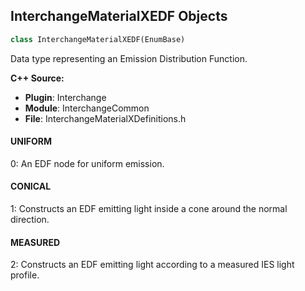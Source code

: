## InterchangeMaterialXEDF Objects

```python
class InterchangeMaterialXEDF(EnumBase)
```

Data type representing an Emission Distribution Function.

**C++ Source:**

- **Plugin**: Interchange
- **Module**: InterchangeCommon
- **File**: InterchangeMaterialXDefinitions.h

<a id="unreal.InterchangeMaterialXEDF.UNIFORM"></a>

#### UNIFORM

0: An EDF node for uniform emission.

<a id="unreal.InterchangeMaterialXEDF.CONICAL"></a>

#### CONICAL

1: Constructs an EDF emitting light inside a cone around the normal direction.

<a id="unreal.InterchangeMaterialXEDF.MEASURED"></a>

#### MEASURED

2: Constructs an EDF emitting light according to a measured IES light profile.

<a id="unreal.InterchangeMaterialXVDF"></a>
